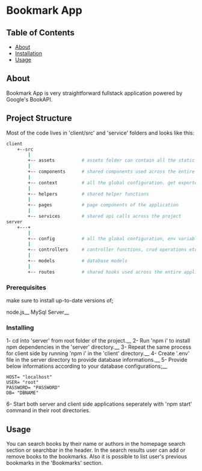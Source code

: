 # Bookmark App

## Table of Contents
+ [About](#about)
+ [Installation](#getting_started)
+ [Usage](#usage)

## About <a name = "about"></a>
Bookmark App is very straightforward fullstack application powered by Google's BookAPI. 

## Project Structure <a name = "project-structure"></a>

Most of the code lives in 'client/src' and 'service' folders and looks like this:

```sh
client
    +--src
        |
        +-- assets          # assets folder can contain all the static files such as images, fonts, etc.
        |
        +-- components      # shared components used across the entire application
        |
        +-- context         # all the global configuration. get exported from here and used in the app
        |
        +-- helpers         # shared helper functions
        |
        +-- pages           # page components of the application
        |
        +-- services        # shared api calls across the project
server
    +---+
        |
        +-- config          # all the global configuration, env variables etc. get exported from here and used in the app
        |
        +-- controllers     # controller functions, crud operations etc.
        |
        +-- models          # database models
        |
        +-- routes          # shared hooks used across the entire application
```


### Prerequisites

make sure to install up-to-date versions of;

node.js__
MySql Server__

### Installing

1- cd into 'server' from root folder of the project.__
2- Run 'npm i' to install npm dependencies in the 'server' directory.__
3- Repeat the same process for client side by running 'npm i' in the 'client' directory.__
4- Create '.env' file in the server directory to provide database informations.__
5- Provide below informations according to your database configurations;__
```
HOST= "localhost"
USER= "root"
PASSWORD= "PASSWORD"
DB= "DBNAME"
```
6- Start both server and client side applications seperately with 'npm start' command in their root directories.


## Usage <a name = "usage"></a>

You can search books by their name or authors in the homepage search section or searchbar in the header. In the search results user can add or remove books to the bookmarks. Also it is possible to list user's previous bookmarks in the 'Bookmarks' section.